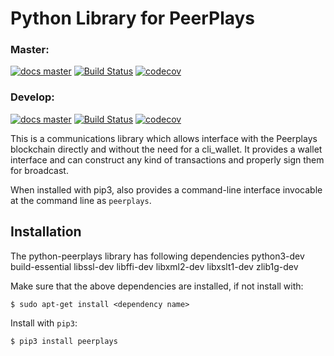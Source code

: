 # Python Library for PeerPlays

<!-- EXCLUDE_FROM_PYPI -->
### Master:

[![docs master](https://readthedocs.org/projects/python-peerplays/badge/?version=master)](http://python-peerplays.readthedocs.io/en/latest/)
[![Build Status](https://travis-ci.org/PBSA/python-peerplays.svg?branch=master)](https://travis-ci.org/PBSA/python-peerplays)
[![codecov](https://codecov.io/gh/pbsa/python-peerplays/branch/master/graph/badge.svg)](https://codecov.io/gh/pbsa/python-peerplays)

### Develop:

[![docs master](https://readthedocs.org/projects/python-peerplays/badge/?version=develop)](http://python-peerplays.readthedocs.io/en/latest/)
[![Build Status](https://travis-ci.org/PBSA/python-peerplays.svg?branch=develop)](https://travis-ci.org/PBSA/python-peerplays)
[![codecov](https://codecov.io/gh/pbsa/python-peerplays/branch/develop/graph/badge.svg)](https://codecov.io/gh/pbsa/python-peerplays)
<!-- END_EXCLUDE_FROM_PYPI -->

This is a communications library which allows interface with the Peerplays blockchain directly and without the need for a cli_wallet. It provides a wallet interface and can construct any kind of transactions and properly sign them for broadcast.

When installed with pip3, also provides a command-line interface invocable at the command line as `peerplays`.

## Installation

The python-peerplays library has following dependencies
  python3-dev
  build-essential
  libssl-dev
  libffi-dev
  libxml2-dev
  libxslt1-dev
  zlib1g-dev

Make sure that the above dependencies are installed, if not install with:

    $ sudo apt-get install <dependency name>

Install with `pip3`:

    $ pip3 install peerplays

